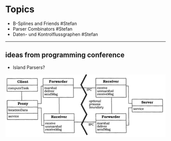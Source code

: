 # Topics 


- B-Splines and Friends #Stefan
- Parser Combinators #Stefan
- Daten- und Kontrolflussgraphen #Stefan

---


## ideas from programming conference

- Island Parsers?


![](architecture_pattern_example.png)